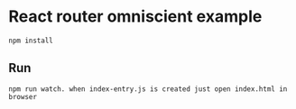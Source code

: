 # React router omniscient example

```
npm install
```

## Run

```
npm run watch. when index-entry.js is created just open index.html in browser
```
